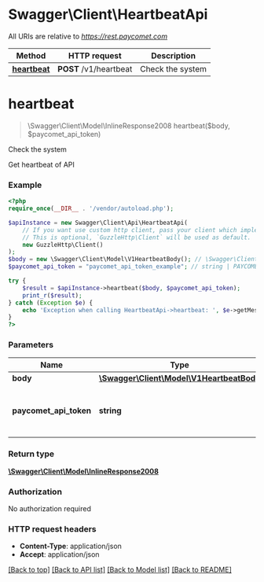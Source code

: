 # Swagger\Client\HeartbeatApi

All URIs are relative to *https://rest.paycomet.com*

Method | HTTP request | Description
------------- | ------------- | -------------
[**heartbeat**](HeartbeatApi.md#heartbeat) | **POST** /v1/heartbeat | Check the system

# **heartbeat**
> \Swagger\Client\Model\InlineResponse2008 heartbeat($body, $paycomet_api_token)

Check the system

Get heartbeat of API

### Example
```php
<?php
require_once(__DIR__ . '/vendor/autoload.php');

$apiInstance = new Swagger\Client\Api\HeartbeatApi(
    // If you want use custom http client, pass your client which implements `GuzzleHttp\ClientInterface`.
    // This is optional, `GuzzleHttp\Client` will be used as default.
    new GuzzleHttp\Client()
);
$body = new \Swagger\Client\Model\V1HeartbeatBody(); // \Swagger\Client\Model\V1HeartbeatBody | 
$paycomet_api_token = "paycomet_api_token_example"; // string | PAYCOMET API key (Query privilege required)

try {
    $result = $apiInstance->heartbeat($body, $paycomet_api_token);
    print_r($result);
} catch (Exception $e) {
    echo 'Exception when calling HeartbeatApi->heartbeat: ', $e->getMessage(), PHP_EOL;
}
?>
```

### Parameters

Name | Type | Description  | Notes
------------- | ------------- | ------------- | -------------
 **body** | [**\Swagger\Client\Model\V1HeartbeatBody**](../Model/V1HeartbeatBody.md)|  | [optional]
 **paycomet_api_token** | **string**| PAYCOMET API key (Query privilege required) | [optional]

### Return type

[**\Swagger\Client\Model\InlineResponse2008**](../Model/InlineResponse2008.md)

### Authorization

No authorization required

### HTTP request headers

 - **Content-Type**: application/json
 - **Accept**: application/json

[[Back to top]](#) [[Back to API list]](../../README.md#documentation-for-api-endpoints) [[Back to Model list]](../../README.md#documentation-for-models) [[Back to README]](../../README.md)

